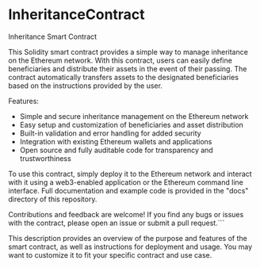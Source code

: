 # InheritanceContract

Inheritance Smart Contract

This Solidity smart contract provides a simple way to manage inheritance on the Ethereum network. With this contract, users can easily define beneficiaries and distribute their assets in the event of their passing. The contract automatically transfers assets to the designated beneficiaries based on the instructions provided by the user.

Features:
- Simple and secure inheritance management on the Ethereum network
- Easy setup and customization of beneficiaries and asset distribution
- Built-in validation and error handling for added security
- Integration with existing Ethereum wallets and applications
- Open source and fully auditable code for transparency and trustworthiness

To use this contract, simply deploy it to the Ethereum network and interact with it using a web3-enabled application or the Ethereum command line interface. Full documentation and example code is provided in the "docs" directory of this repository.

Contributions and feedback are welcome! If you find any bugs or issues with the contract, please open an issue or submit a pull request.```

This description provides an overview of the purpose and features of the smart contract, as well as instructions for deployment and usage. You may want to customize it to fit your specific contract and use case.
